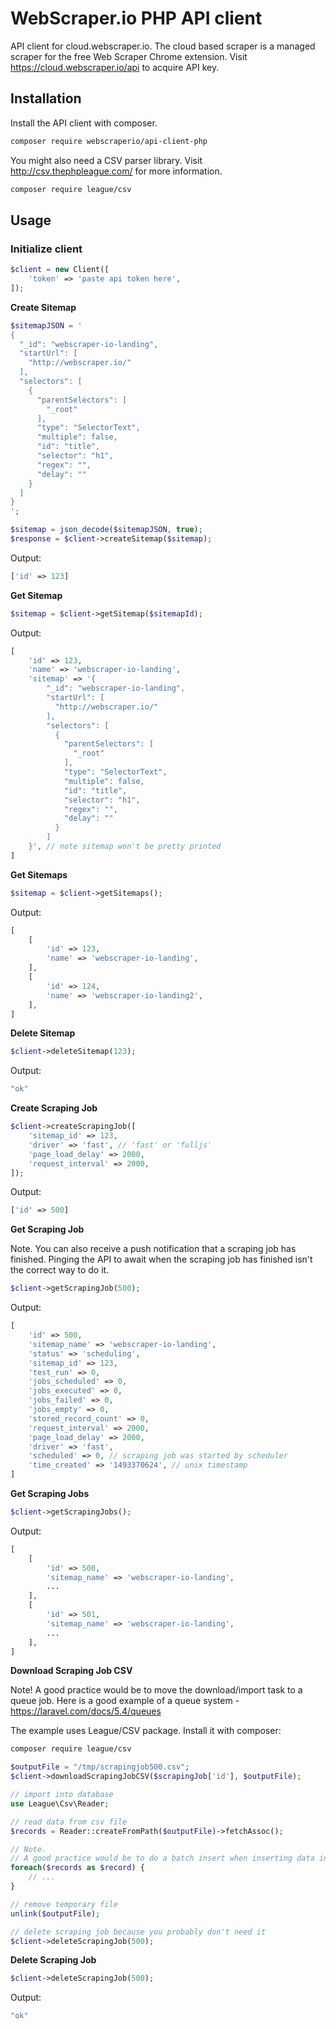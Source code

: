 # WebScraper.io PHP API client

API client for cloud.webscraper.io. The cloud based scraper is a managed 
scraper for the free Web Scraper Chrome extension. 
Visit https://cloud.webscraper.io/api to acquire API key.

## Installation

Install the API client with composer.
```bash
composer require webscraperio/api-client-php
```

You might also need a CSV parser library. Visit http://csv.thephpleague.com/ 
for more information.
```bash
composer require league/csv
```


## Usage

### Initialize client
```php
$client = new Client([
    'token' => 'paste api token here',
]);
```

**Create Sitemap**
```php
$sitemapJSON = '
{
  "_id": "webscraper-io-landing",
  "startUrl": [
    "http://webscraper.io/"
  ],
  "selectors": [
    {
      "parentSelectors": [
        "_root"
      ],
      "type": "SelectorText",
      "multiple": false,
      "id": "title",
      "selector": "h1",
      "regex": "",
      "delay": ""
    }
  ]
}
';

$sitemap = json_decode($sitemapJSON, true);
$response = $client->createSitemap($sitemap);
```
Output:
```php
['id' => 123]
```

**Get Sitemap**

```php
$sitemap = $client->getSitemap($sitemapId);
```

Output:
```php
[
    'id' => 123,
    'name' => 'webscraper-io-landing',
    'sitemap' => '{
        "_id": "webscraper-io-landing",
        "startUrl": [
          "http://webscraper.io/"
        ],
        "selectors": [
          {
            "parentSelectors": [
              "_root"
            ],
            "type": "SelectorText",
            "multiple": false,
            "id": "title",
            "selector": "h1",
            "regex": "",
            "delay": ""
          }
        ]
    }', // note sitemap won't be pretty printed
]
```

**Get Sitemaps**

```php
$sitemap = $client->getSitemaps();
```

Output:
```php
[
    [
        'id' => 123,
        'name' => 'webscraper-io-landing',
    ],
    [
        'id' => 124,
        'name' => 'webscraper-io-landing2',
    ],
]
```

**Delete Sitemap**

```php
$client->deleteSitemap(123);
```

Output:
```php
"ok"
```

**Create Scraping Job**

```php
$client->createScrapingJob([
    'sitemap_id' => 123,
    'driver' => 'fast', // 'fast' or 'fulljs'
    'page_load_delay' => 2000,
    'request_interval' => 2000,
]);
```

Output:
```php
['id' => 500]
```

**Get Scraping Job**

Note. You can also receive a push notification that a scraping job has 
finished. Pinging the API to await when the scraping job has finished isn't 
the correct way to do it.

```php
$client->getScrapingJob(500);
```

Output:
```php
[
    'id' => 500,
    'sitemap_name' => 'webscraper-io-landing',
    'status' => 'scheduling',
    'sitemap_id' => 123,
    'test_run' => 0,
    'jobs_scheduled' => 0,
    'jobs_executed' => 0,
    'jobs_failed' => 0,
    'jobs_empty' => 0,
    'stored_record_count' => 0,
    'request_interval' => 2000,
    'page_load_delay' => 2000,
    'driver' => 'fast',
    'scheduled' => 0, // scraping job was started by scheduler
    'time_created' => '1493370624', // unix timestamp
]
```

**Get Scraping Jobs**

```php
$client->getScrapingJobs();
```

Output:
```php
[
    [
        'id' => 500,
        'sitemap_name' => 'webscraper-io-landing',
        ...
    ],
    [
        'id' => 501,
        'sitemap_name' => 'webscraper-io-landing',
        ...
    ],
]
```

**Download Scraping Job CSV**

Note! A good practice would be to move the download/import task to a queue job.
Here is a good example of a queue system - https://laravel.com/docs/5.4/queues

The example uses League/CSV package. Install it with composer:
```bash
composer require league/csv
```

```php
$outputFile = "/tmp/scrapingjob500.csv";
$client->downloadScrapingJobCSV($scrapingJob['id'], $outputFile);

// import into database
use League\Csv\Reader;

// read data from csv file
$records = Reader::createFromPath($outputFile)->fetchAssoc();

// Note. 
// A good practice would be to do a batch insert when inserting data into database
foreach($records as $record) {
    // ...
}

// remove temporary file
unlink($outputFile);

// delete scraping job because you probably don't need it
$client->deleteScrapingJob(500);
```

**Delete Scraping Job**

```php
$client->deleteScrapingJob(500);
```

Output:
```php
"ok"
```

